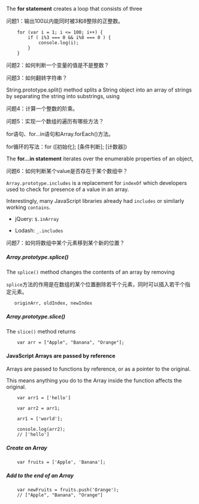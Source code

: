 The **for statement** creates a loop that consists of three 

问题1：输出100以内能同时被3和8整除的正整数。

        for (var i = 1; i <= 100; i++) {
            if ( i%3 === 0 && i%8 === 0 ) {
                console.log(i);
            }
        }
        
问题2：如何判断一个变量的值是不是整数？

问题3：如何翻转字符串？

String.prototype.split() method splits a String object into an array of strings by separating the string into substrings, using 

问题4：计算一个整数的阶乘。

问题5：实现一个数组的遍历有哪些方法？

for语句、for...in语句和Array.forEach()方法。

for循环的写法：for ([初始化]; [条件判断]; [计数器])

The **for...in statement** iterates over the enumerable properties of an object,

问题6：如何判断某个value是否存在于某个数组中？

`Array.prototype.includes` is a replacement for `indexOf` which developers used to check for presence of a value in an array.

Interestingly, many JavaScript libraries already had `includes` or similarly working `contains`.

- jQuery: `$.inArray`

- Lodash: `_.includes`

问题7：如何将数组中某个元素移到某个新的位置？

##### Array.prototype.splice()

The `splice()` method changes the contents of an array by removing 

`splice`方法的作用是在数组的某个位置删除若干个元素，同时可以插入若干个指定元素。



       originArr, oldIndex, newIndex
       
       
       
        
        

##### Array.prototype.slice()

The `slice()` method returns 

        var arr = ["Apple", "Banana", "Orange"];
        
        

#### JavaScript Arrays are passed by reference

Arrays are passed to functions by reference, or as a pointer to the original.

This means anything you do to the Array inside the function affects the original.

        var arr1 = ['hello']
        
        var arr2 = arr1;
        
        arr1 = ['world'];
        
        console.log(arr2);
        // ['hello']

##### Create an Array 

        var fruits = ['Apple', 'Banana'];

##### Add to the end of an Array

        var newFruits = fruits.push('Orange');
        // ["Apple", "Banana", "Orange"]

